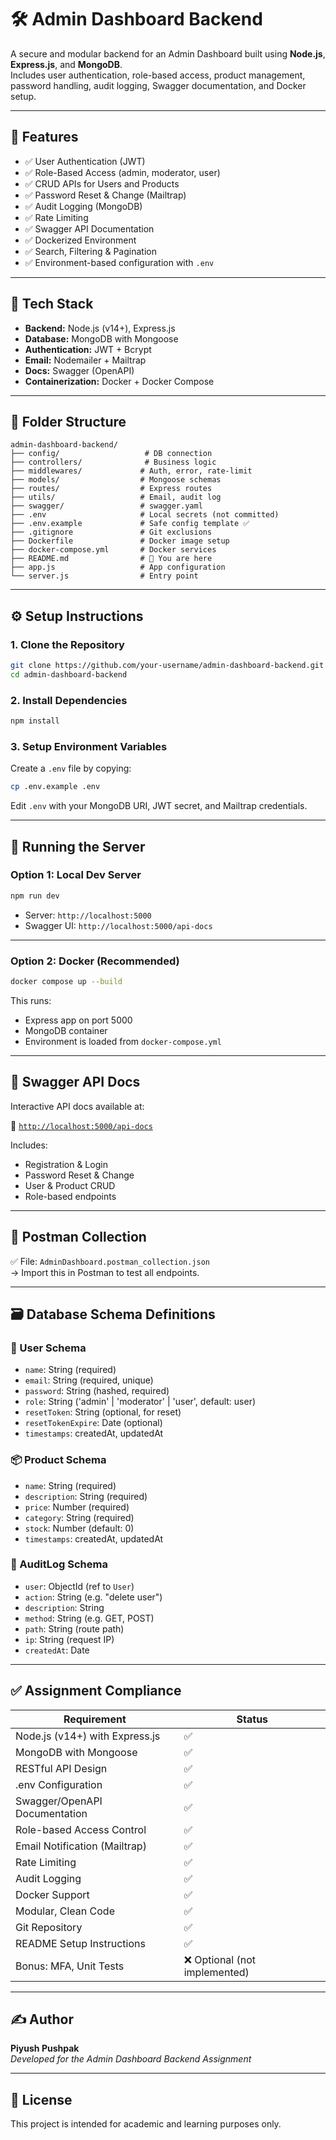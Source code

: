 # 🛠️ Admin Dashboard Backend

A secure and modular backend for an Admin Dashboard built using **Node.js**, **Express.js**, and **MongoDB**.  
Includes user authentication, role-based access, product management, password handling, audit logging, Swagger documentation, and Docker setup.

---

## 🚀 Features

- ✅ User Authentication (JWT)
- ✅ Role-Based Access (admin, moderator, user)
- ✅ CRUD APIs for Users and Products
- ✅ Password Reset & Change (Mailtrap)
- ✅ Audit Logging (MongoDB)
- ✅ Rate Limiting
- ✅ Swagger API Documentation
- ✅ Dockerized Environment
- ✅ Search, Filtering & Pagination
- ✅ Environment-based configuration with `.env`

---

## 🧰 Tech Stack

- **Backend:** Node.js (v14+), Express.js
- **Database:** MongoDB with Mongoose
- **Authentication:** JWT + Bcrypt
- **Email:** Nodemailer + Mailtrap
- **Docs:** Swagger (OpenAPI)
- **Containerization:** Docker + Docker Compose

---

## 📁 Folder Structure

```
admin-dashboard-backend/
├── config/                   # DB connection
├── controllers/              # Business logic
├── middlewares/             # Auth, error, rate-limit
├── models/                  # Mongoose schemas
├── routes/                  # Express routes
├── utils/                   # Email, audit log
├── swagger/                 # swagger.yaml
├── .env                     # Local secrets (not committed)
├── .env.example             # Safe config template ✅
├── .gitignore               # Git exclusions
├── Dockerfile               # Docker image setup
├── docker-compose.yml       # Docker services
├── README.md                # 📄 You are here
├── app.js                   # App configuration
└── server.js                # Entry point
```

---

## ⚙️ Setup Instructions

### 1. Clone the Repository

```bash
git clone https://github.com/your-username/admin-dashboard-backend.git
cd admin-dashboard-backend
```

### 2. Install Dependencies

```bash
npm install
```

### 3. Setup Environment Variables

Create a `.env` file by copying:

```bash
cp .env.example .env
```

Edit `.env` with your MongoDB URI, JWT secret, and Mailtrap credentials.

---

## 🔐 Running the Server

### Option 1: Local Dev Server

```bash
npm run dev
```

- Server: `http://localhost:5000`
- Swagger UI: `http://localhost:5000/api-docs`

---

### Option 2: Docker (Recommended)

```bash
docker compose up --build
```

This runs:
- Express app on port 5000
- MongoDB container
- Environment is loaded from `docker-compose.yml`

---

## 📘 Swagger API Docs

Interactive API docs available at:

📎 [`http://localhost:5000/api-docs`](http://localhost:5000/api-docs)

Includes:
- Registration & Login
- Password Reset & Change
- User & Product CRUD
- Role-based endpoints

---

## 🧪 Postman Collection

✅ File: `AdminDashboard.postman_collection.json`  
→ Import this in Postman to test all endpoints.

---

## 🗃️ Database Schema Definitions

### 👤 User Schema
- `name`: String (required)
- `email`: String (required, unique)
- `password`: String (hashed, required)
- `role`: String ('admin' | 'moderator' | 'user', default: user)
- `resetToken`: String (optional, for reset)
- `resetTokenExpire`: Date (optional)
- `timestamps`: createdAt, updatedAt

### 📦 Product Schema
- `name`: String (required)
- `description`: String (required)
- `price`: Number (required)
- `category`: String (required)
- `stock`: Number (default: 0)
- `timestamps`: createdAt, updatedAt

### 📜 AuditLog Schema
- `user`: ObjectId (ref to `User`)
- `action`: String (e.g. "delete user")
- `description`: String
- `method`: String (e.g. GET, POST)
- `path`: String (route path)
- `ip`: String (request IP)
- `createdAt`: Date

---

## ✅ Assignment Compliance

| Requirement                            | Status |
|----------------------------------------|--------|
| Node.js (v14+) with Express.js         | ✅     |
| MongoDB with Mongoose                  | ✅     |
| RESTful API Design                     | ✅     |
| .env Configuration                     | ✅     |
| Swagger/OpenAPI Documentation          | ✅     |
| Role-based Access Control              | ✅     |
| Email Notification (Mailtrap)          | ✅     |
| Rate Limiting                          | ✅     |
| Audit Logging                          | ✅     |
| Docker Support                         | ✅     |
| Modular, Clean Code                    | ✅     |
| Git Repository                         | ✅     |
| README Setup Instructions              | ✅     |
| Bonus: MFA, Unit Tests                 | ❌ Optional (not implemented) |

---

## ✍️ Author

**Piyush Pushpak**  
_Developed for the Admin Dashboard Backend Assignment_

---

## 📜 License

This project is intended for academic and learning purposes only.
